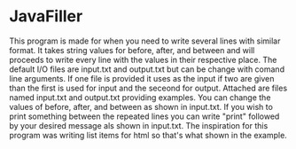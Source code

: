 # JavaFiller
This program is made for when you need to write several lines with similar format. It takes string values for before, after, and between and will proceeds to write every line with the values in their respective place.
The default I/O files are input.txt and output.txt but can be change with comand line arguments. If one file is provided it uses as the input if two are given than the first is used for input and the seceond for output. Attached are files named input.txt and output.txt providing examples. You can change the values of before, after, and between as shown in input.txt. If you wish to print something between the repeated lines you can write "print" followed by your desired message als shown in input.txt. The inspiration for this program was writing list items for html so that's what shown in the example. 
